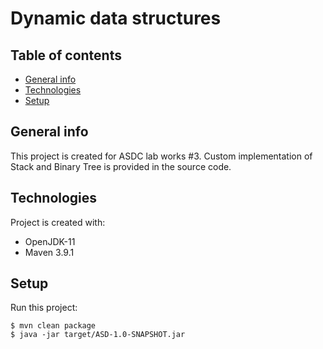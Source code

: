 # Dynamic data structures

## Table of contents

* [General info](#general-info)
* [Technologies](#technologies)
* [Setup](#setup)

## General info

This project is created for ASDC lab works #3. Custom implementation of Stack
and Binary Tree is provided in the source code.

## Technologies

Project is created with:

* OpenJDK-11
* Maven 3.9.1

## Setup

Run this project:

```
$ mvn clean package
$ java -jar target/ASD-1.0-SNAPSHOT.jar
```